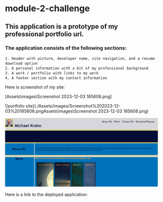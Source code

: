 # module-2-challenge

## This application is a prototype of my professional portfolio url.

### The application consists of the following sections:

    1. Header with picture, developer name, site navigation, and a resume download option
    2. A personal information with a bit of my professional background
    3. A work / portfolio with links to my work
    4. A footer section with my contact information

Here is screenshot of my site:

[Assets\images\Screenshot 2023-12-03 185608.png]

![portfolio site](./Assets/images/Screenshot%202023-12-03%20185608.pngAssets\images\Screenshot 2023-12-03 185608.png)

![portfolio demo](./Assets/images/Screenshot%202023-12-03%20185608.png)

Here is a link to the deployed application:
